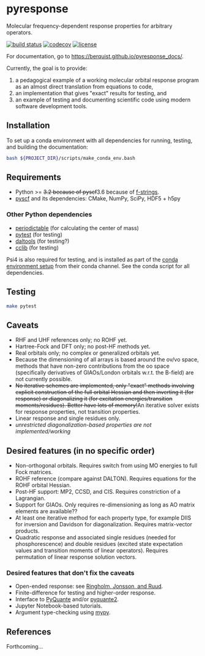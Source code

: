 # pyresponse

Molecular frequency-dependent response properties for arbitrary operators.

[![build status](http://img.shields.io/travis/cclib/cclib/master.svg?style=flat)](https://travis-ci.org/berquist/pyresponse)
[![codecov](https://codecov.io/gh/berquist/pyresponse/branch/master/graph/badge.svg)](https://codecov.io/gh/berquist/pyresponse)
[![license](https://img.shields.io/badge/License-BSD%203--Clause-blue.svg?style=flat)](https://github.com/berquist/pyresponse/blob/master/LICENSE)

For documentation, go to https://berquist.github.io/pyresponse_docs/.

Currently, the goal is to provide:

1. a pedagogical example of a working molecular orbital response program as an almost direct translation from equations to code,
2. an implementation that gives "exact" results for testing, and
3. an example of testing and documenting scientific code using modern software development tools.

## Installation

To set up a conda environment with all dependencies for running, testing, and building the documentation:

```bash
bash ${PROJECT_DIR}/scripts/make_conda_env.bash
```

## Requirements

* Python >= ~~3.2 because of pyscf~~3.6 because of [f-strings](https://cito.github.io/blog/f-strings/).
* [pyscf](https://github.com/sunqm/pyscf) and its dependencies: CMake, NumPy, SciPy, HDF5 + h5py

### Other Python dependencies

* [periodictable](https://github.com/pkienzle/periodictable) (for calculating the center of mass)
* [pytest](http://doc.pytest.org/en/latest/) (for testing)
* [daltools](https://github.com/vahtras/daltools) (for testing?)
* [cclib](https://github.com/cclib/cclib) (for testing)

Psi4 is also required for testing, and is installed as part of the [conda environment setup](scripts/make_conda_env.bash) from their conda channel. See the conda script for all dependencies.

## Testing

```bash
make pytest
```

## Caveats

* RHF and UHF references only; no ROHF yet.
* Hartree-Fock and DFT only; no post-HF methods yet.
* Real orbitals only; no complex or generalized orbitals yet.
* Because the dimensioning of all arrays is based around the ov/vo space, methods that have non-zero contributions from the oo space (specifically derivatives of GIAOs/London orbitals w.r.t. the B-field) are not currently possible.
* ~~No iterative schemes are implemented, only "exact" methods involving explicit construction of the full orbital Hessian and then inverting it (for response) or diagonalizing it (for excitation energies/transition moments/residues). Better have lots of memory!~~An iterative solver exists for response properties, not transition properties.
* Linear response and single residues only.
* _unrestricted diagonalization-based properties are not implemented/working_

## Desired features (in no specific order)

* Non-orthogonal orbitals. Requires switch from using MO energies to full Fock matrices.
* ROHF reference (compare against DALTON). Requires equations for the ROHF orbital Hessian.
* Post-HF support: MP2, CCSD, and CIS. Requires constriction of a Lagrangian.
* Support for GIAOs. Only requires re-dimensioning as long as AO matrix elements are available??
* At least one iterative method for each property type, for example DIIS for inversion and Davidson for diagonalization. Requires matrix-vector products.
* Quadratic response and associated single residues (needed for phosphorescence) and double residues (excited state expectation values and transition moments of linear operators). Requires permutation of linear response solution vectors.

### Desired features that don't fix the caveats

* Open-ended response: see [Ringholm, Jonsson, and Ruud](https://doi.org/10.1002/jcc.23533).
* Finite-difference for testing and higher-order response.
* Interface to [PyQuante](https://github.com/berquist/pyquante) and/or [pyquante2](https://github.com/rpmuller/pyquante2).
* Jupyter Notebook-based tutorials.
* Argument type-checking using [mypy](http://mypy-lang.org/).

## References

Forthcoming...
